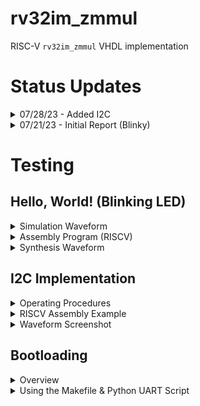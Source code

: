 # rv32im_zmmul
RISC-V ```rv32im_zmmul``` VHDL implementation

# Status Updates  
<details>
  <summary>07/28/23 - Added I2C </summary>
  
  + I2C (Master Write) module added, which simulates and synthesizes.
  + Capable of sending single & multiple bytes at 100 kHz. 
</details>
<details>
  <summary>07/21/23 - Initial Report (Blinky) </summary>
  
  + Basic blinking led program properly synthesized and implemented on Basys 3
    + Using 50 MHz CPU clock  
  + ```zmmul``` instructions not yet implemented 
  + Remaining instructions of rv32i todo
    + https://docs.google.com/document/d/11gn7-yY5YjZeH5jf3WMUH8FKyT9lCqL0K3gcKlKGxgU/edit?usp=sharing
</details>

# Testing
## Hello, World! (Blinking LED)
<details>
  <summary>Simulation Waveform</summary>
  
  ![Simulation Waveform](https://github.com/bitbytebitco/rv32im_zmmul/blob/master/rv32im_zmmul_blinking_led.png?raw=true)
</details>
<details>
  <summary>Assembly Program (RISCV) </summary>
  
  ```
  addi x4, x0, 1
  addi x2, x2, 1
  bltu x2, x4, -4
  xori x8, x8, 0xFFFFFFFF
  sw x8, 0(x5)                         -- x5 holds address of GPIO
  addi x2, x2, -1
  bltu x2, x4, -24  
  ```
</details>
<details>
  <summary>Synthesis Waveform</summary>
  
  #### Synthesized Oscilloscope Output (50 MHz CPU Clock)
  ![Simulation Waveform](https://github.com/bitbytebitco/rv32im_zmmul/blob/master/rv32im_zmmul_blinking_led_oscope.png?raw=true)
</details>

## I2C Implementation
<details>
  <summary>Operating Procedures</summary>
  
#### Single-Byte Procedure:

+ set i_addr (slave address)
+ set i_buffer_clear HIGH
+ set i_tx_byte (byte to be sent)
+ set i_byte_cnt to 1
+ set i_en HIGH
+ poll o_done
  + if o_done HIGH then set i_done_clear HIGH
  + This should generate stop condition


#### Multi-Byte Procedure:

+ set i_addr (slave address)
+ set i_tx_byte (first byte to be sent)
+ set i_byte_cnt to # bytes
+ set i_en HIGH
+ poll o_buffer_clear
  + if o_buffer_clear HIGH then
  + update i_tx_byte with next byte to be sent
  + set i_buffer_clear HIGH to allow system to continue

</details>

<details>
  <summary>RISCV Assembly Example</summary>
  
  #### RISCV Assembly
  ```
  addi x12, x0, 0x0A                                 set x12 to 0x0A (first byte to be sent)
  sb x12, 0x0400(x0)                                 set I2C current byte (r_i2c_current_data)
  addi x11, x0, 0x0B                                 set x11 to 0x0B (second byte to be sent)
  addi x2, x0, 0x02                                  (set x2 to 0x02 for byte count)
  sb x2, 0x0401(x0)                                  set I2C byte count (r_i2c_byte_cnt)
  addi x9, x0, 0x03                                  (set x9 for i2c_ctrl_wrd values 'active'=1  and 'i_buffer_clear'=1)
  addi x1, x0, 0x01                                  (set x1 to 1 for use in activating i2c and checking states)
  addi x4, x0, 0x70                                  (set x4 to i2c_addr value)
  sb x4, 0x0404(x0)                                  Set i2c_addr (x404) to device address 0x70
  sb x1, 0x0403(x0)                                  Set i2c_ctrl_wrd (x403) to value at x1 (x"00000001") to ENABLE I2C
  lw x6, 0x0402(x0)                                  load i2c_stat to x6
  beq x6, x1, 40                                     if o_done == 1 then jump forward 10 instructions
  andi x3,x6,0x04                                    set x3 to AND of x6 and BIT2 (testing o_busy)
  srl x3,x3,x2                                       shift right by two
  bltu x3, x1, -16                                   if o_busy < 1 then jump back 4 instructions
  andi x7,x6,0x02                                    set x7 to logical AND of x6 and BIT1 (testing o_buffer_clear)
  srl x7,x7,x1                                       shift right by one
  bltu x7, x1, -28                                   if o_buffer_clear < 1 jump back 6 instructions
  sb x11, 0x0400(x0)                                 set data memory address 0x400 to update (next byte to be sent)
  sb x9, 0x0403(x0)                                  Set i2c_ctrl_wrd (x403) to value at x9  ('active'=1  and 'i_buffer_clear'=1)
  bltu x0, x1, -40                                   jump back 10 instructions
  addi x5, x0, 0x05                                  set x5 to 0x05 (for the next instruction)
  sb x5, 0x0403(x0)                                  Set i2c_ctrl_wrd (x403) to 0b00000101 (`i_done_clear` = 1 and `active` = 1)
  bltu x0, x1, -84                                   jump back to start ( back 21 instructions)    
  ```
</details>

<details>
  <summary>Waveform Screenshot</summary>
  
  #### Synthesized Oscilloscope Output (50 MHz CPU Clock)
![Synthesis Waveform](https://github.com/bitbytebitco/rv32im_zmmul/blob/master/I2C_send_multi_byte_oscope.png?raw=true)
</details>

## Bootloading
<details>
    <summary>Overview</summary>
  
#### Overview on how to bootload an assembly program:

+ Restart system (currently I'm using VIO)
+ Switch(0) needs to be HIGH
    + This halts the PC and puts `i_load_imem` HIGH
+ Use UART Serial to send bytes 
    + 115200 @ 8-N-1
+ Switch(0) LOW to run PC from 0x00
</details>
<details>
    <summary>Using the Makefile & Python UART Script</summary>
  
#### How to bootload using the Makefile and Python UART Script:

+ Restart system (currently I'm using VIO)
+ Switch(0) needs to be HIGH
    + This halts the PC and puts `i_load_imem` HIGH
+ At a linux terminal:
  + ```BASENAME=fp_add make hex```
    + Assuming there is a riscv assembly file ```fp_add.S```
    + This Makefile diassembles hex to a file [BASENAME].dump (fp_add.dump)
  + ```sudo bytes_to_uart.py fp_add.dump```
    + This python script parses each line's 32-bit hex instruction and sends each byte little-endian ordered
+ Switch(0) LOW to run PC from 0x00
</details>
